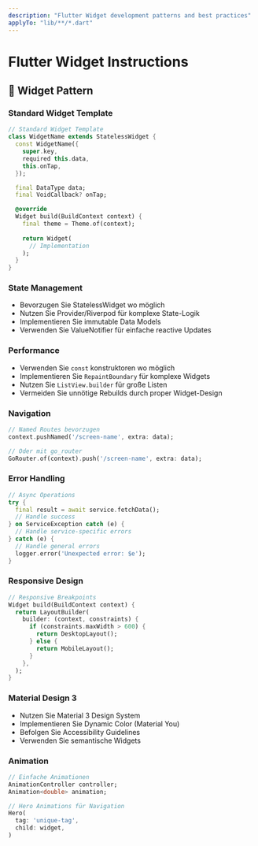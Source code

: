 ```yaml
---
description: "Flutter Widget development patterns and best practices"
applyTo: "lib/**/*.dart"
---
```


# Flutter Widget Instructions

## 🎨 Widget Pattern

### Standard Widget Template

```dart
// Standard Widget Template
class WidgetName extends StatelessWidget {
  const WidgetName({
    super.key,
    required this.data,
    this.onTap,
  });

  final DataType data;
  final VoidCallback? onTap;

  @override
  Widget build(BuildContext context) {
    final theme = Theme.of(context);
    
    return Widget(
      // Implementation
    );
  }
}
```

### State Management

- Bevorzugen Sie StatelessWidget wo möglich
- Nutzen Sie Provider/Riverpod für komplexe State-Logik
- Implementieren Sie immutable Data Models
- Verwenden Sie ValueNotifier für einfache reactive Updates

### Performance

- Verwenden Sie `const` konstruktoren wo möglich
- Implementieren Sie `RepaintBoundary` für komplexe Widgets
- Nutzen Sie `ListView.builder` für große Listen
- Vermeiden Sie unnötige Rebuilds durch proper Widget-Design

### Navigation

```dart
// Named Routes bevorzugen
context.pushNamed('/screen-name', extra: data);

// Oder mit go_router
GoRouter.of(context).push('/screen-name', extra: data);
```

### Error Handling

```dart
// Async Operations
try {
  final result = await service.fetchData();
  // Handle success
} on ServiceException catch (e) {
  // Handle service-specific errors
} catch (e) {
  // Handle general errors
  logger.error('Unexpected error: $e');
}
```

### Responsive Design

```dart
// Responsive Breakpoints
Widget build(BuildContext context) {
  return LayoutBuilder(
    builder: (context, constraints) {
      if (constraints.maxWidth > 600) {
        return DesktopLayout();
      } else {
        return MobileLayout();
      }
    },
  );
}
```

### Material Design 3

- Nutzen Sie Material 3 Design System
- Implementieren Sie Dynamic Color (Material You)
- Befolgen Sie Accessibility Guidelines
- Verwenden Sie semantische Widgets

### Animation

```dart
// Einfache Animationen
AnimationController controller;
Animation<double> animation;

// Hero Animations für Navigation
Hero(
  tag: 'unique-tag',
  child: widget,
)
```
